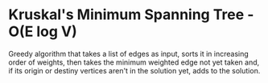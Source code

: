 # Kruskal's Minimum Spanning Tree - O(E log V)

Greedy algorithm that takes a list of edges as input, sorts it in increasing order of weights, then takes the minimum weighted edge not yet taken and, if its origin or destiny vertices aren't in the solution yet, adds to the solution. 